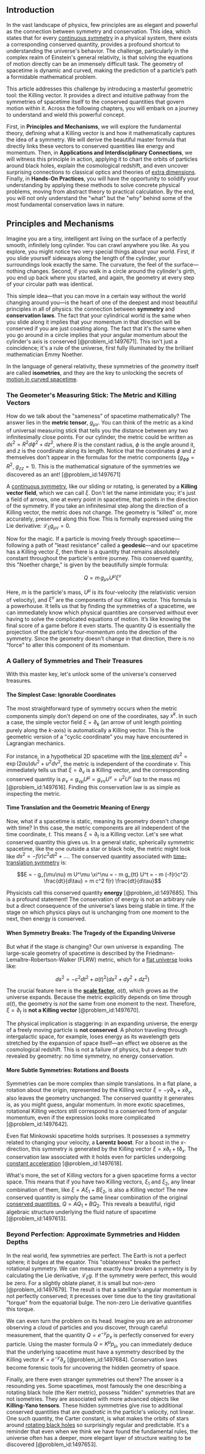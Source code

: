 ## Introduction
In the vast landscape of physics, few principles are as elegant and powerful as the connection between symmetry and conservation. This idea, which states that for every [continuous symmetry](@article_id:136763) in a physical system, there exists a corresponding conserved quantity, provides a profound shortcut to understanding the universe's behavior. The challenge, particularly in the complex realm of Einstein's general relativity, is that solving the equations of motion directly can be an immensely difficult task. The geometry of spacetime is dynamic and curved, making the prediction of a particle’s path a formidable mathematical problem.

This article addresses this challenge by introducing a masterful geometric tool: the Killing vector. It provides a direct and intuitive pathway from the symmetries of spacetime itself to the conserved quantities that govern motion within it. Across the following chapters, you will embark on a journey to understand and wield this powerful concept.

First, in **Principles and Mechanisms**, we will explore the fundamental theory, defining what a Killing vector is and how it mathematically captures the idea of a symmetry. We will derive the beautiful master formula that directly links these vectors to conserved quantities like energy and momentum. Then, in **Applications and Interdisciplinary Connections**, we will witness this principle in action, applying it to chart the orbits of particles around black holes, explain the cosmological redshift, and even uncover surprising connections to classical optics and theories of [extra dimensions](@article_id:160325). Finally, in **Hands-On Practices**, you will have the opportunity to solidify your understanding by applying these methods to solve concrete physical problems, moving from abstract theory to practical calculation. By the end, you will not only understand the "what" but the "why" behind some of the most fundamental conservation laws in nature.

## Principles and Mechanisms

Imagine you are a tiny, intelligent ant living on the surface of a perfectly smooth, infinitely long cylinder. You can crawl anywhere you like. As you explore, you might notice two very special things about your world. First, if you slide yourself sideways along the length of the cylinder, your surroundings look exactly the same. The curvature, the feel of the surface—nothing changes. Second, if you walk in a circle around the cylinder's girth, you end up back where you started, and again, the geometry at every step of your circular path was identical.

This simple idea—that you can move in a certain way without the world changing around you—is the heart of one of the deepest and most beautiful principles in all of physics: the connection between **symmetry** and **conservation laws**. The fact that your cylindrical world is the same when you slide along it implies that your momentum in that direction will be conserved if you are just coasting along. The fact that it's the same when you go around in a circle implies that your angular momentum about the cylinder's axis is conserved [@problem_id:1497671]. This isn't just a coincidence; it's a rule of the universe, first fully illuminated by the brilliant mathematician Emmy Noether.

In the language of general relativity, these symmetries of the *geometry* itself are called **isometries**, and they are the key to unlocking the secrets of [motion in curved spacetime](@article_id:264500).

### The Geometer's Measuring Stick: The Metric and Killing Vectors

How do we talk about the "sameness" of spacetime mathematically? The answer lies in the **metric tensor**, $g_{\mu\nu}$. You can think of the metric as a kind of universal measuring stick that tells you the distance between any two infinitesimally close points. For our cylinder, the metric could be written as $ds^2 = R^2 d\phi^2 + dz^2$, where $R$ is the constant radius, $\phi$ is the angle around it, and $z$ is the coordinate along its length. Notice that the coordinates $\phi$ and $z$ themselves don't appear in the formulas for the metric components ($g_{\phi\phi}=R^2$, $g_{zz}=1$). This is the mathematical signature of the symmetries we discovered as an ant! [@problem_id:1497671]

A [continuous symmetry](@article_id:136763), like our sliding or rotating, is generated by a **Killing vector field**, which we can call $\xi$. Don't let the name intimidate you; it's just a field of arrows, one at every point in spacetime, that points in the direction of the symmetry. If you take an infinitesimal step along the direction of a Killing vector, the metric does not change. The geometry is "killed" or, more accurately, preserved along this flow. This is formally expressed using the Lie derivative: $\mathcal{L}_\xi g_{\mu\nu} = 0$.

Now for the magic. If a particle is moving freely through spacetime—following a path of "least resistance" called a **geodesic**—and our spacetime has a Killing vector $\xi$, then there is a quantity that remains absolutely constant throughout the particle's entire journey. This conserved quantity, this "Noether charge," is given by the beautifully simple formula:

$$Q = m\, g_{\mu\nu} U^{\mu} \xi^{\nu}$$

Here, $m$ is the particle's mass, $U^{\mu}$ is its four-velocity (the relativistic version of velocity), and $\xi^{\nu}$ are the components of our Killing vector. This formula is a powerhouse. It tells us that by finding the symmetries of a spacetime, we can immediately know which physical quantities are conserved without ever having to solve the complicated equations of motion. It’s like knowing the final score of a game before it even starts. The quantity $Q$ is essentially the projection of the particle's four-momentum onto the direction of the symmetry. Since the geometry doesn't change in that direction, there is no "force" to alter this component of its momentum.

### A Gallery of Symmetries and Their Treasures

With this master key, let's unlock some of the universe's conserved treasures.

#### The Simplest Case: Ignorable Coordinates

The most straightforward type of symmetry occurs when the metric components simply don't depend on one of the coordinates, say $x^k$. In such a case, the simple vector field $\xi = \partial_k$ (an arrow of unit length pointing purely along the $k$-axis) is automatically a Killing vector. This is the geometric version of a "cyclic coordinate" you may have encountered in Lagrangian mechanics.

For instance, in a hypothetical 2D spacetime with the [line element](@article_id:196339) $ds^2 = \exp(2\alpha u) du^2 + u^2 dv^2$, the metric is independent of the coordinate $v$. This immediately tells us that $\xi = \partial_v$ is a Killing vector, and the corresponding conserved quantity is $p_v = g_{v\mu} U^\mu = g_{vv}U^v = u^2 U^v$ (up to the mass $m$) [@problem_id:1497616]. Finding this conservation law is as simple as inspecting the metric.

#### Time Translation and the Geometric Meaning of Energy

Now, what if a spacetime is static, meaning its geometry doesn't change with time? In this case, the metric components are all independent of the time coordinate, $t$. This means $\xi = \partial_t$ is a Killing vector. Let's see what conserved quantity this gives us. In a general static, spherically symmetric spacetime, like the one outside a star or black hole, the metric might look like $ds^2 = -f(r) c^2 dt^2 + \dots$. The conserved quantity associated with [time-translation symmetry](@article_id:260599) is:

$$E = - g_{\mu\nu} m U^\mu \xi^\nu = - m g_{tt} U^t = - m (-f(r)c^2) \frac{dt}{d\tau} = m c^2 f(r) \frac{dt}{d\tau}$$

Physicists call this conserved quantity **energy** [@problem_id:1497685]. This is a profound statement! The conservation of energy is not an arbitrary rule but a direct consequence of the universe's laws being stable in time. If the stage on which physics plays out is unchanging from one moment to the next, then energy is conserved.

#### When Symmetry Breaks: The Tragedy of the Expanding Universe

But what if the stage *is* changing? Our own universe is expanding. The large-scale geometry of spacetime is described by the Friedmann-Lemaître-Robertson-Walker (FLRW) metric, which for a [flat universe](@article_id:183288) looks like:

$$ds^2 = -c^2 dt^2 + a(t)^2 (dx^2 + dy^2 + dz^2)$$

The crucial feature here is the **[scale factor](@article_id:157179)**, $a(t)$, which grows as the universe expands. Because the metric explicitly depends on time through $a(t)$, the geometry is *not* the same from one moment to the next. Therefore, $\xi = \partial_t$ is **not a Killing vector** [@problem_id:1497670].

The physical implication is staggering: in an expanding universe, the energy of a freely moving particle is **not conserved**. A photon traveling through intergalactic space, for example, loses energy as its wavelength gets stretched by the expansion of space itself—an effect we observe as the cosmological redshift. This is not a failure of physics, but a deeper truth revealed by geometry: no time symmetry, no energy conservation.

#### More Subtle Symmetries: Rotations and Boosts

Symmetries can be more complex than simple translations. In a flat plane, a rotation about the origin, represented by the Killing vector $\xi = -y \partial_x + x \partial_y$, also leaves the geometry unchanged. The conserved quantity it generates is, as you might guess, angular momentum. In more exotic spacetimes, rotational Killing vectors still correspond to a conserved form of angular momentum, even if the expression looks more complicated [@problem_id:1497642].

Even flat Minkowski spacetime holds surprises. It possesses a symmetry related to changing your velocity, a **Lorentz boost**. For a boost in the $x$-direction, this symmetry is generated by the Killing vector $\xi = x \partial_t + t \partial_x$. The conservation law associated with it holds even for particles undergoing [constant acceleration](@article_id:268485) [@problem_id:1497618].

What's more, the set of Killing vectors for a given spacetime forms a vector space. This means that if you have two Killing vectors, $\xi_1$ and $\xi_2$, any linear combination of them, like $\xi = A \xi_1 + B \xi_2$, is also a Killing vector! The new conserved quantity is simply the same linear combination of the original [conserved quantities](@article_id:148009), $Q = A Q_1 + B Q_2$. This reveals a beautiful, rigid algebraic structure underlying the fluid nature of spacetime [@problem_id:1497613].

### Beyond Perfection: Approximate Symmetries and Hidden Depths

In the real world, few symmetries are perfect. The Earth is not a perfect sphere; it bulges at the equator. This "oblateness" breaks the perfect rotational symmetry. We can measure exactly *how broken* a symmetry is by calculating the Lie derivative, $\mathcal{L}_\xi g$. If the symmetry were perfect, this would be zero. For a slightly oblate planet, it is small but non-zero [@problem_id:1497679]. The result is that a satellite's angular momentum is not perfectly conserved; it precesses over time due to the tiny gravitational "torque" from the equatorial bulge. The non-zero Lie derivative quantifies this torque.

We can even turn the problem on its head. Imagine you are an astronomer observing a cloud of particles and you discover, through careful measurement, that the quantity $Q = e^{-y} p_x$ is perfectly conserved for every particle. Using the master formula $Q = K^\mu p_\mu$, you can immediately deduce that the underlying spacetime must have a symmetry described by the Killing vector $K = e^{-y} \partial_x$ [@problem_id:1497684]. Conservation laws become forensic tools for uncovering the hidden geometry of space.

Finally, are there even stranger symmetries out there? The answer is a resounding yes. Some spacetimes, most famously the one describing a rotating black hole (the Kerr metric), possess "hidden" symmetries that are not isometries. They are associated with more advanced objects like **Killing-Yano tensors**. These hidden symmetries give rise to additional conserved quantities that are *quadratic* in the particle's velocity, not linear. One such quantity, the Carter constant, is what makes the orbits of stars around [rotating black holes](@article_id:157311) so surprisingly regular and predictable. It's a reminder that even when we think we have found the fundamental rules, the universe often has a deeper, more elegant layer of structure waiting to be discovered [@problem_id:1497653].